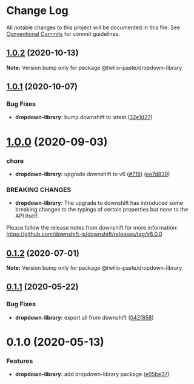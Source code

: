 # Change Log

All notable changes to this project will be documented in this file.
See [Conventional Commits](https://conventionalcommits.org) for commit guidelines.

## [1.0.2](https://github.com/twilio-labs/paste/compare/@twilio-paste/dropdown-library@1.0.1...@twilio-paste/dropdown-library@1.0.2) (2020-10-13)

**Note:** Version bump only for package @twilio-paste/dropdown-library





## [1.0.1](https://github.com/twilio-labs/paste/compare/@twilio-paste/dropdown-library@1.0.0...@twilio-paste/dropdown-library@1.0.1) (2020-10-07)


### Bug Fixes

* **dropdown-library:** bump downshift to latest ([32e1d27](https://github.com/twilio-labs/paste/commit/32e1d27c1e45cd1becea1c3075de5353e43bc123))





# [1.0.0](https://github.com/twilio-labs/paste/compare/@twilio-paste/dropdown-library@0.1.2...@twilio-paste/dropdown-library@1.0.0) (2020-09-03)


### chore

* **dropdown-library:** upgrade downshift to v6 ([#716](https://github.com/twilio-labs/paste/issues/716)) ([ee7d839](https://github.com/twilio-labs/paste/commit/ee7d839746160f1612931a3d35f22dab357b58b2))


### BREAKING CHANGES

* **dropdown-library:** The upgrade to downshift has introduced some breaking changes to the typings of certain properties
but none to the API itself.

Please follow the release notes from downshift for more information: https://github.com/downshift-js/downshift/releases/tag/v6.0.0





## [0.1.2](https://github.com/twilio-labs/paste/compare/@twilio-paste/dropdown-library@0.1.1...@twilio-paste/dropdown-library@0.1.2) (2020-07-01)

**Note:** Version bump only for package @twilio-paste/dropdown-library





## [0.1.1](https://github.com/twilio-labs/paste/compare/@twilio-paste/dropdown-library@0.1.0...@twilio-paste/dropdown-library@0.1.1) (2020-05-22)


### Bug Fixes

* **dropdown-library:** export all from downshift ([042f858](https://github.com/twilio-labs/paste/commit/042f8582f0ced1d290fa8e5c4e1d0b177feb20ee))





# 0.1.0 (2020-05-13)


### Features

* **dropdown-library:** add dropdown-library package ([e05be37](https://github.com/twilio-labs/paste/commit/e05be37ee6bd4758fb07cd7195c564cecfd40bb5))
